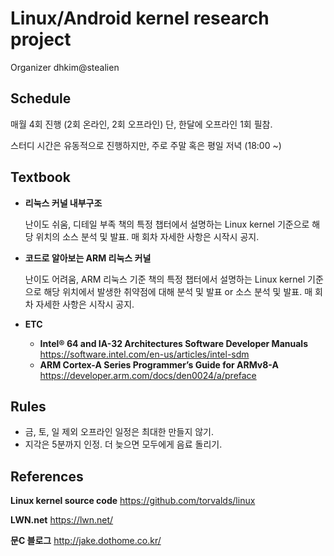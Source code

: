 # Linux/Android kernel research project

Organizer dhkim@stealien



## Schedule

매월 4회 진행 (2회 온라인, 2회 오프라인)
단, 한달에 오프라인 1회 필참.

스터디 시간은 유동적으로 진행하지만, 주로 주말 혹은 평일 저녁 (18:00 ~)



## Textbook

* **리눅스 커널 내부구조**
  
  난이도 쉬움, 디테일 부족
  책의 특정 챕터에서 설명하는 Linux kernel 기준으로 해당 위치의 소스 분석 및 발표.
  매 회차 자세한 사항은 시작시 공지.
* **코드로 알아보는 ARM 리눅스 커널**
  
  난이도 어려움, ARM 리눅스 기준
  책의 특정 챕터에서 설명하는 Linux kernel 기준으로 해당 위치에서 발생한 취약점에 대해 분석 및 발표 or 소스 분석 및 발표.
  매 회차 자세한 사항은 시작시 공지.
* **ETC**
  * **Intel® 64 and IA-32 Architectures Software Developer Manuals** 
    <https://software.intel.com/en-us/articles/intel-sdm>
  * **ARM Cortex-A Series Programmer’s Guide for ARMv8-A**
    <https://developer.arm.com/docs/den0024/a/preface>



## Rules

* 금, 토, 일 제외 오프라인 일정은 최대한 만들지 않기.
* 지각은 5분까지 인정. 더 늦으면 모두에게 음료 돌리기.



## References

**Linux kernel source code**
<https://github.com/torvalds/linux>

**LWN.net**
<https://lwn.net/>

**문C 블로그**
<http://jake.dothome.co.kr/>